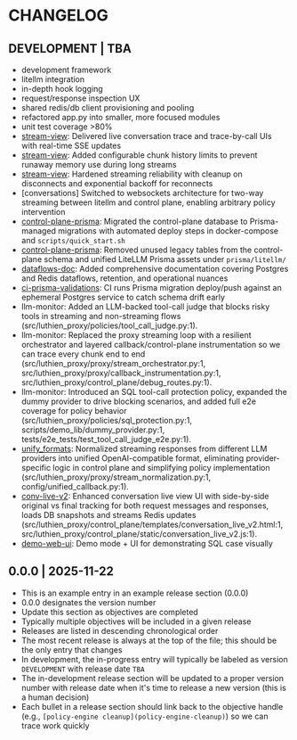 # CHANGELOG

## DEVELOPMENT | TBA

- development framework
- litellm integration
- in-depth hook logging
- request/response inspection UX
- shared redis/db client provisioning and pooling
- refactored app.py into smaller, more focused modules
- unit test coverage >80%
- [stream-view](stream-view): Delivered live conversation trace and trace-by-call UIs with real-time SSE updates
- [stream-view](stream-view): Added configurable chunk history limits to prevent runaway memory use during long streams
- [stream-view](stream-view): Hardened streaming reliability with cleanup on disconnects and exponential backoff for reconnects
- [conversations] Switched to websockets architecture for two-way streaming between litellm and control plane, enabling arbitrary policy intervention
- [control-plane-prisma](control-plane-prisma): Migrated the control-plane database to Prisma-managed migrations with automated deploy steps in docker-compose and `scripts/quick_start.sh`
- [control-plane-prisma](control-plane-prisma): Removed unused legacy tables from the control-plane schema and unified LiteLLM Prisma assets under `prisma/litellm/`
- [dataflows-doc](dataflows-doc): Added comprehensive documentation covering Postgres and Redis dataflows, retention, and operational nuances
- [ci-prisma-validations](ci-prisma-validations): CI runs Prisma migration deploy/push against an ephemeral Postgres service to catch schema drift early
- llm-monitor: Added an LLM-backed tool-call judge that blocks risky tools in streaming and non-streaming flows (src/luthien_proxy/policies/tool_call_judge.py:1).
- llm-monitor: Replaced the proxy streaming loop with a resilient orchestrator and layered callback/control-plane instrumentation so we can trace every chunk end to end (src/luthien_proxy/proxy/stream_orchestrator.py:1, src/luthien_proxy/proxy/callback_instrumentation.py:1, src/luthien_proxy/control_plane/debug_routes.py:1).
- llm-monitor: Introduced an SQL tool-call protection policy, expanded the dummy provider to drive blocking scenarios, and added full e2e coverage for policy behavior (src/luthien_proxy/policies/sql_protection.py:1, scripts/demo_lib/dummy_provider.py:1, tests/e2e_tests/test_tool_call_judge_e2e.py:1).
- [unify_formats](unify_formats): Normalized streaming responses from different LLM providers into unified OpenAI-compatible format, eliminating provider-specific logic in control plane and simplifying policy implementation (src/luthien_proxy/proxy/stream_normalization.py:1, config/unified_callback.py:1).
- [conv-live-v2](conv-live-v2): Enhanced conversation live view UI with side-by-side original vs final tracking for both request messages and responses, loads DB snapshots and streams Redis updates (src/luthien_proxy/control_plane/templates/conversation_live_v2.html:1, src/luthien_proxy/control_plane/static/conversation_live_v2.js:1).
- [demo-web-ui](demo-web-ui): Demo mode + UI for demonstrating SQL case visually

## 0.0.0 | 2025-11-22

- This is an example entry in an example release section (0.0.0)
- 0.0.0 designates the version number
- Update this section as objectives are completed
- Typically multiple objectives will be included in a given release
- Releases are listed in descending chronological order
- The most recent release is always at the top of the file; this should be the only entry that changes
- In development, the in-progress entry will typically be labeled as version `DEVELOPMENT` with release date `TBA`
- The in-development release section will be updated to a proper version number with release date when it's time to release a new version (this is a human decision)
- Each bullet in a release section should link back to the objective handle (e.g., `[policy-engine cleanup](policy-engine-cleanup)`) so we can trace work quickly
